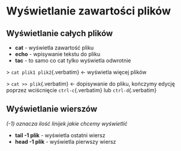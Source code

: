 # Wyświetlanie zawartości plików

## Wyświetlanie całych plików

-   **cat** - wyświetla zawartość pliku
-   **echo** - wpisywanie tekstu do pliku
-   **tac** - to samo co cat tylko wyświetla odwrotnie

\> `cat plik1 plik2`{.verbatim} \<- wyświetla więcej plików

\> `cat >> plik`{.verbatim} \<- dopisywanie do pliku, kończymy edycję
poprzez wciścnięcie `ctrl-c`{.verbatim} lub `ctrl-d`{.verbatim}

## Wyświetlanie wierszów

*(-1) oznacza ilość linijek jakie chcemy wyświetlić*

-   **tail -1 plik** - wyświetla ostatni wiersz
-   **head -1 plik** - wyświetla pierwszy wiersz
